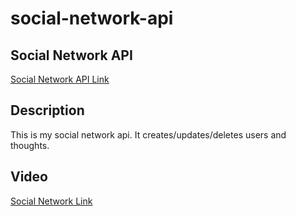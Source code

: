 # social-network-api

## Social Network API

[Social Network API Link ](https://github.com/kevinlam11/social-network-api)

## Description

This is my social network api. It creates/updates/deletes users and thoughts.

## Video

[Social Network Link ](https://drive.google.com/file/d/1wR8B2ZRtW7-WLJWP1-QiNVtk7kTIs6UL/view)
